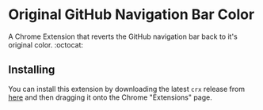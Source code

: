 # Original GitHub Navigation Bar Color

A Chrome Extension that reverts the GitHub navigation bar back to it's original color. :octocat:

## Installing

You can install this extension by downloading the latest `crx` release from [here](https://github.com/jackwilsdon/original-github-navigation-bar-color/releases) and then dragging it onto the Chrome "Extensions" page.
